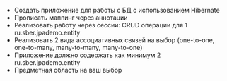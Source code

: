 - Создать приложение для работы с БД с использованием Hibernate
- Прописать маппинг через аннотации
- Реализовать работу через сессии: CRUD операции для 1 ru.sber.jpademo.entity
- Реализовать 2 вида ассоциативных связей на выбор (one-to-one, one-to-many, many-to-many, many-to-one)
- Приложение должно содержать как минимум  2 ru.sber.jpademo.entity
- Предметная область на ваш выбор